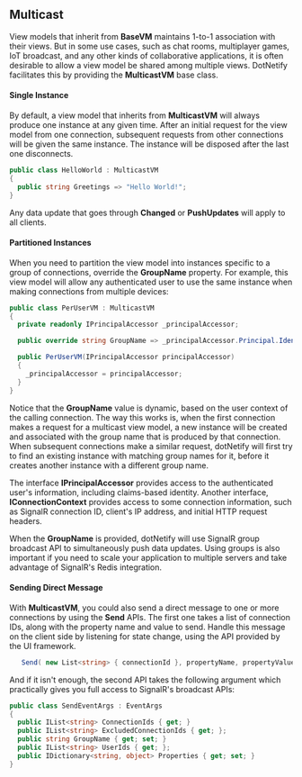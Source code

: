 ## Multicast

View models that inherit from __BaseVM__ maintains 1-to-1 association with their views.  But in some use cases, such as chat rooms, multiplayer games, IoT broadcast, and any other kinds of collaborative applications, it is often desirable to allow a view model be shared among multiple views.  DotNetify facilitates this by providing the __MulticastVM__ base class.

#### Single Instance

By default, a view model that inherits from __MulticastVM__ will always produce one instance at any given time.  After an initial request for the view model from one connection, subsequent requests from other connections will be given the same instance.  The instance will be disposed after the last one disconnects.

```csharp
public class HelloWorld : MulticastVM
{
  public string Greetings => "Hello World!";
}
```

Any data update that goes through __Changed__ or __PushUpdates__ will apply to all clients.


#### Partitioned Instances

When you need to partition the view model into instances specific to a group of connections, override the __GroupName__ property.   For example, this view model will allow any authenticated user to use the same instance when making connections from multiple devices:

```csharp
public class PerUserVM : MulticastVM
{
  private readonly IPrincipalAccessor _principalAccessor;

  public override string GroupName => _principalAccessor.Principal.Identity.Name;

  public PerUserVM(IPrincipalAccessor principalAccessor)
  {
    _principalAccessor = principalAccessor;
  }
}
```

Notice that the __GroupName__ value is dynamic, based on the user context of the calling connection.  The way this works is, when the first connection makes a request for a multicast view model, a new instance will be created and associated with the group name that is produced by that connection.  When subsequent connections make a similar request, dotNetify will first try to find an existing instance with matching group names for it, before it creates another instance with a different group name.

The interface __IPrincipalAccessor__ provides access to the authenticated user's information, including claims-based identity.  Another interface, __IConnectionContext__ provides access to some connection information, such as SignalR connection ID, client's IP address, and initial HTTP request headers. 

When the __GroupName__ is provided, dotNetify will use SignalR group broadcast API to simultaneously push data updates. Using groups is also important if you need to scale your application to multiple servers and take advantage of SignalR's Redis integration.

#### Sending Direct Message

With __MulticastVM__, you could also send a direct message to one or more connections by using the __Send__ APIs.  The first one takes a list of connection IDs, along with the property name and value to send.  Handle this message on the client side by listening for state change, using the API provided by the UI framework.

```csharp
   Send( new List<string> { connectionId }, propertyName, propertyValue);
```

And if it isn't enough, the second API takes the following argument which practically gives you full access to SignalR's broadcast APIs:

```csharp
public class SendEventArgs : EventArgs
{
  public IList<string> ConnectionIds { get; }
  public IList<string> ExcludedConnectionIds { get; };
  public string GroupName { get; set; }
  public IList<string> UserIds { get; };
  public IDictionary<string, object> Properties { get; set; }
}
```





